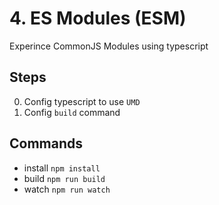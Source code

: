 # 4. ES Modules (ESM)

Experince CommonJS Modules using typescript

## Steps
0. Config typescript to use `UMD`
0. Config `build` command

## Commands
- install `npm install`
- build `npm run build` 
- watch `npm run watch`
